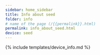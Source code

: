 ```yaml
---
sidebar: home_sidebar
title: Info about seed
folder: info
# name of the page (/{{permalink}}.html)
permalink: info_about_seed.html
device: seed
---
```

{% include templates/device_info.md %}
